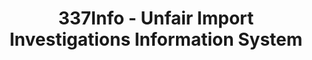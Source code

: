 ---
layout: default
bigquery: https://console.cloud.google.com/bigquery?p=patents-public-data&d=usitc_investigations&page=dataset&project=sheets-management-319211
citation: US International Trade Commission 337Info Unfair Import Investigations Information
  System
contributors: US International Trade Comission
cost: None
description: US International Trade Commission 337Info Unfair Import Investigations
  Information System contains data on investigations done under Section 337. Section
  337 declares the infringement of certain statutory intellectual property rights
  and other forms of unfair competition in import trade to be unlawful practices.
  Most Section 337 investigations involve allegations of patent or registered trademark
  infringement.
documentation: FAQ and tutorial available on the site
last_edit: 04/06/2022, 17:28:36
location: https://pubapps2.usitc.gov/337external/
maintained_by: US International Trade Comission
schema_fields:
- scheduledEndDateEvidHear
- endDateMarkmanHearing
- ouiiParticipation
- patentNumbers
- htsNumbers
- complainant
- dateOfPublicationFrNotice
- dateCreated
- finalDetViolation
- aljAssigned
- investigationTermDate
- dateComplaintFiled
- publication_number
- investigationType
- trademarkNumbers
- cafcAppeals
- respondent
- id
- invUnfairAct
- markmanHearing
- gcAttorney
- currentActiveALJ
- finalIdOnViolationIssue
- title
- finalIdOnViolationDue
- teoReliefGranted
- actualStartDateEvidHear
- finalDetNoViolation
- scheduledStartDateEvidHear
- actualEndDateEvidHear
- docketNo
- teoIdIssueDate
- teoProceedingInvolved
- copyrightNumbers
- internalRemand
- targetDate
- currentStatus
- patentNumber
- issueDateOtherNonFinal
- ouiiAttorney
- teoIdDueDate
- lastUpdated
- startDateMarkmanHearing
- investigationNo
shortname: unfair_import_investigations
tags:
- import
- legal
- trade
timeframe: 2008-2021 (prior to 2008 downloadable as a JSON file)
title: 337Info - Unfair Import Investigations Information System
uuid: 2721f5ec-e599-4890-9265-9706719fc71e
---